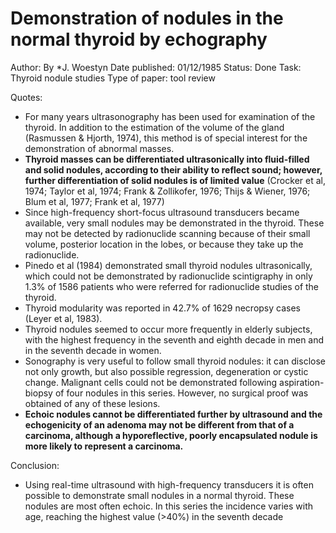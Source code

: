 # Demonstration of nodules in the normal thyroid by echography

Author: By *J. Woestyn 
Date published: 01/12/1985
Status: Done
Task: Thyroid nodule studies
Type of paper: tool review

Quotes:

- For many years ultrasonography has been used for examination of the thyroid. In addition to the estimation of the volume of the gland (Rasmussen & Hjorth, 1974), this method is of special interest for the demonstration of abnormal masses.
- **Thyroid masses can be differentiated ultrasonically into fluid-filled and solid nodules, according to their ability to reflect sound; however, further differentiation of solid nodules is of limited value** (Crocker et al, 1974; Taylor et al, 1974; Frank & Zollikofer, 1976; Thijs & Wiener, 1976; Blum et al, 1977; Frank et al, 1977)
- Since high-frequency short-focus ultrasound transducers became available, very small nodules may be demonstrated in the thyroid. These may not be detected by radionuclide scanning because of their small volume, posterior location in the lobes, or because they take up the radionuclide.
- Pinedo et al (1984) demonstrated small thyroid nodules ultrasonically, which could not be demonstrated by radionuclide scintigraphy in only 1.3% of 1586 patients who were referred for radionuclide studies of the thyroid.
- Thyroid modularity was reported in 42.7% of 1629 necropsy cases (Leyer et al, 1983).
- Thyroid nodules seemed to occur more frequently in elderly subjects, with the highest frequency in the seventh and eighth decade in men and in the seventh decade in women.
- Sonography is very useful to follow small thyroid nodules: it can disclose not only growth, but also possible regression, degeneration or cystic change. Malignant cells could not be demonstrated following aspiration-biopsy of four nodules in this series. However, no surgical proof was obtained of any of these lesions.
- **Echoic nodules cannot be differentiated further by ultrasound and the echogenicity of an adenoma may  not be different from that of a carcinoma, although a hyporeflective, poorly encapsulated nodule is more likely to represent a carcinoma.**

Conclusion:

- Using real-time ultrasound with high-frequency transducers it is often possible to demonstrate small nodules in a normal thyroid. These nodules are most often echoic. In this series the incidence varies with age, reaching the highest value (>40%) in the seventh decade